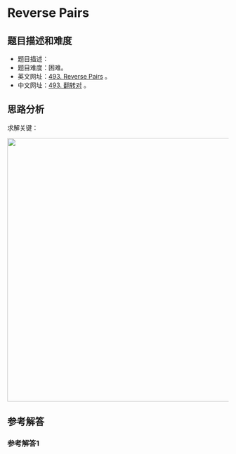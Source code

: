 # Reverse Pairs

## 题目描述和难度
+ 题目描述：
+ 题目难度：困难。
+ 英文网址：[493. Reverse Pairs](https://leetcode.com/problems/reverse-pairs/description/)  。
+ 中文网址：[493. 翻转对](https://leetcode-cn.com/problems/reverse-pairs/description/)  。
## 思路分析
求解关键：

<img src="https://liweiwei1419.github.io/images/leetcode-solution/" width="600">

## 参考解答
### 参考解答1

```java

```